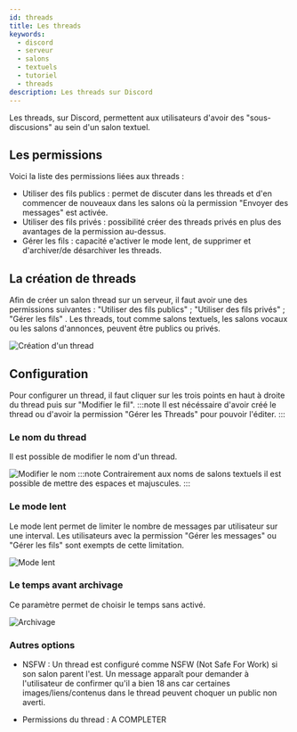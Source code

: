 ```yaml
---
id: threads
title: Les threads
keywords:
  - discord
  - serveur
  - salons
  - textuels
  - tutoriel
  - threads
description: Les threads sur Discord
---
```


Les threads, sur Discord, permettent aux utilisateurs d'avoir des "sous-discusions" au sein d'un salon textuel.

## Les permissions

Voici la liste des permissions liées aux threads :
- Utiliser des fils publics : permet de discuter dans les threads et d'en commencer de nouveaux dans les salons où la permission "Envoyer des messages" est activée.
- Utiliser des fils privés : possibilité créer des threads privés en plus des avantages de la permission au-dessus.
- Gérer les fils : capacité e'activer le mode lent, de supprimer et d'archiver/de désarchiver les threads.


## La création de threads

Afin de créer un salon thread sur un serveur, il faut avoir une des permissions suivantes : "Utiliser des fils publics" ; "Utiliser des fils privés" ; "Gérer les fils" . Les threads, tout comme salons textuels, les salons vocaux ou les salons d'annonces, peuvent être publics ou privés.

![Création d'un thread](https://i.discord.fr/xeH.png)

## Configuration 

Pour configurer un thread, il faut cliquer sur les trois points en haut à droite du thread puis sur "Modifier le fil".
:::note
Il est nécéssaire d'avoir créé le thread ou d'avoir la permission "Gérer les Threads" pour pouvoir l'éditer.
:::


### Le nom du thread

Il est possible de modifier le nom d'un thread.

![Modifier le nom](https://i.discord.fr/G95.png)
:::note
Contrairement aux noms de salons textuels il est possible de mettre des espaces et majuscules.
:::

### Le mode lent

Le mode lent permet de limiter le nombre de messages par utilisateur sur une interval. Les utilisateurs avec la permission "Gérer les messages" ou "Gérer les fils" sont exempts de cette limitation.

![Mode lent](https://i.discord.fr/rdC.png)

### Le temps avant archivage

Ce paramètre permet de choisir le temps sans activé.

![Archivage](https://i.discord.fr/QYD.png)

### Autres options

 - NSFW : Un thread est configuré comme NSFW (Not Safe For Work) si son salon parent l'est. Un message apparaît pour demander à l'utilisateur de confirmer qu'il a bien 18 ans car certaines images/liens/contenus dans le thread peuvent choquer un public non averti.

 - Permissions du thread : A COMPLETER
